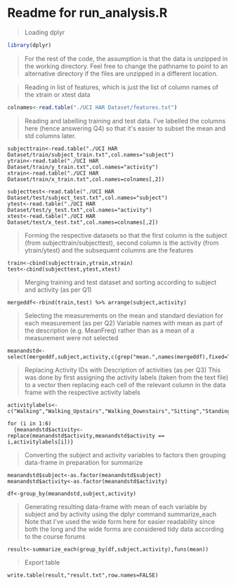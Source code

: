 # Readme for run_analysis.R

>Loading dplyr

```r
library(dplyr)
```


>For the rest of the code, the assumption is that the data is unzipped in the working directory.
>Feel free to change the pathname to point to an alternative directory if the files are unzipped in a different location.


>Reading in list of features, which is just the list of column names of the xtrain or xtest data

```r
colnames<-read.table("./UCI HAR Dataset/features.txt")
```

>Reading and labelling training and test data.  I've labelled the columns here (hence answering Q4) so that it's easier to subset the mean and std columns later.

~~~~
subjecttrain<-read.table("./UCI HAR Dataset/train/subject_train.txt",col.names="subject")
ytrain<-read.table("./UCI HAR Dataset/train/y_train.txt",col.names="activity")
xtrain<-read.table("./UCI HAR Dataset/train/x_train.txt",col.names=colnames[,2])
~~~~

~~~~
subjecttest<-read.table("./UCI HAR Dataset/test/subject_test.txt",col.names="subject")
ytest<-read.table("./UCI HAR Dataset/test/y_test.txt",col.names="activity")
xtest<-read.table("./UCI HAR Dataset/test/x_test.txt",col.names=colnames[,2])
~~~~

>Forming the respective datasets so that the first column is the subject (from subjecttrain/subjecttest), second column is the activity (from ytrain/ytest) 
>and the subsequent columns are the features

~~~~
train<-cbind(subjecttrain,ytrain,xtrain)
test<-cbind(subjecttest,ytest,xtest)
~~~~

>Merging training and test dataset and sorting according to subject and activity (as per Q1)

~~~
mergeddf<-rbind(train,test) %>% arrange(subject,activity)
~~~

>Selecting the measurements on the mean and standard deviation for each measurement (as per Q2)
>Variable names with mean as part of the description (e.g. MeanFreq) rather than as a mean of a measurement were not selected

~~~~
meanandstd<-select(mergeddf,subject,activity,c(grep("mean.",names(mergeddf),fixed=TRUE),grep("std",names(mergeddf))))
~~~~

>Replacing Activity IDs with Description of activities (as per Q3)
>This was done by first assigning the activity labels (taken from the text file) to a vector
>then replacing each cell of the relevant column in the data frame with the respective activity labels

~~~~
activitylabels<-c("Walking","Walking_Upstairs","Walking_Downstairs","Sitting","Standing","Laying")

for (i in 1:6)
  {meanandstd$activity<-replace(meanandstd$activity,meanandstd$activity == i,activitylabels[i])}
~~~~

>Converting the subject and activity variables to factors 
>then grouping data-frame in preparation for summarize

~~~~
meanandstd$subject<-as.factor(meanandstd$subject)
meanandstd$activity<-as.factor(meanandstd$activity)

df<-group_by(meanandstd,subject,activity)
~~~~

>Generating resulting data-frame with mean of each variable by subject and by activity using the dplyr command summarize_each
>Note that I've used the wide form here for easier readability since both the long and the wide forms are considered tidy data according to the course forums

~~~~
result<-summarize_each(group_by(df,subject,activity),funs(mean))
~~~~

>Export table

~~~~
write.table(result,"result.txt",row.names=FALSE)
~~~~


